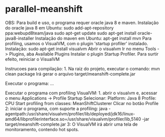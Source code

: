 # parallel-meanshift

OBS:
	Para build e uso, o programa requer oracle java 8 e maven.
		Instalação do oracle java 8 em Ubuntu:
			sudo add-apt-repository ppa:webupd8team/java
			sudo apt-get update
			sudo apt-get install oracle-java8-installer
		Instalação do maven em Ubuntu:
			apt-get install mvn
	Para profiling, usamos o VisualVM, com o plugin 'startup profiler' instalado.
		Instalação: sudo apt-get install visualvm
		Abrir o visualvm
		Ir no menu Tools -> Plugins, aba Available Plugins
		Instalar o plugin Startup Profiler. Para surtir efeito, reiniciar o VisualVM

Instrucoes para compilação:
	1. Na raiz do projeto, executar o comando: mvn clean package
		Irá gerar o arquivo target/meanshift-complete.jar

Executar o programa:
	...

Executar o programa com profiling VisualVM:
	1. abrir o visualvm e, acessar o menu Applications -> Profile Startup
		Selecionar:
			Platform: Java 8
			Profile: CPU
			Start profiling from classes: MeanShiftClusterer
		Clicar no botão Profile
	2: iniciar o programa, com suporte a profiling:
		java -agentpath:/usr/share/visualvm/profiler/lib/deployed/jdk16/linux-amd64/libprofilerinterface.so=/usr/share/visualvm/profiler/lib,5140 -jar target/meanshift-complete.jar
	3: O VisualVM irá abrir uma tela de monitoramento, contendo hot spots.